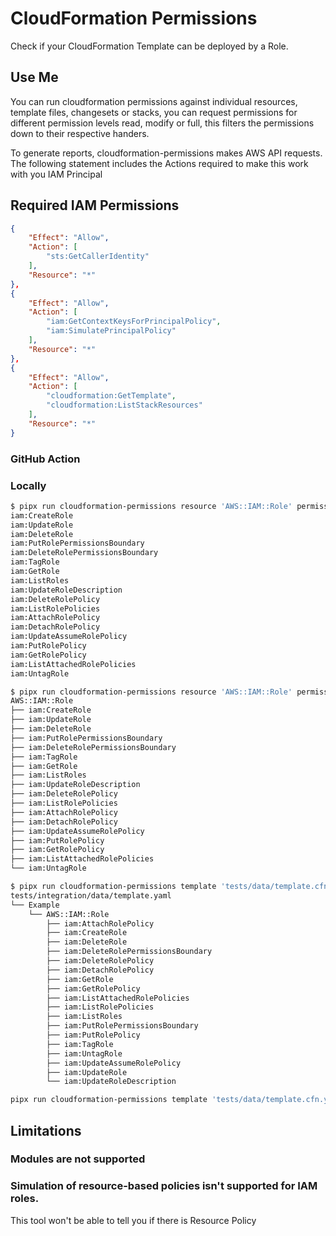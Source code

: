 # CloudFormation Permissions

Check if your CloudFormation Template can be deployed by a Role.

## Use Me

You can run cloudformation permissions against individual resources, template
files, changesets or stacks, you can request permissions for different
permission levels read, modify or full, this filters the permissions down to
their respective handers.

To generate reports, cloudformation-permissions
makes AWS API requests. The following statement includes the Actions required
to make this work with you IAM Principal

## Required IAM Permissions

```json
{
    "Effect": "Allow",
    "Action": [
        "sts:GetCallerIdentity"
    ],
    "Resource": "*"
},
{
    "Effect": "Allow",
    "Action": [
        "iam:GetContextKeysForPrincipalPolicy",
        "iam:SimulatePrincipalPolicy"
    ],
    "Resource": "*"
},
{
    "Effect": "Allow",
    "Action": [
        "cloudformation:GetTemplate",
        "cloudformation:ListStackResources"
    ],
    "Resource": "*"
}
```

### GitHub Action

### Locally

```sh
$ pipx run cloudformation-permissions resource 'AWS::IAM::Role' permissions
iam:CreateRole
iam:UpdateRole
iam:DeleteRole
iam:PutRolePermissionsBoundary
iam:DeleteRolePermissionsBoundary
iam:TagRole
iam:GetRole
iam:ListRoles
iam:UpdateRoleDescription
iam:DeleteRolePolicy
iam:ListRolePolicies
iam:AttachRolePolicy
iam:DetachRolePolicy
iam:UpdateAssumeRolePolicy
iam:PutRolePolicy
iam:GetRolePolicy
iam:ListAttachedRolePolicies
iam:UntagRole
```

```sh
$ pipx run cloudformation-permissions resource 'AWS::IAM::Role' permissions --output tree
AWS::IAM::Role
├── iam:CreateRole
├── iam:UpdateRole
├── iam:DeleteRole
├── iam:PutRolePermissionsBoundary
├── iam:DeleteRolePermissionsBoundary
├── iam:TagRole
├── iam:GetRole
├── iam:ListRoles
├── iam:UpdateRoleDescription
├── iam:DeleteRolePolicy
├── iam:ListRolePolicies
├── iam:AttachRolePolicy
├── iam:DetachRolePolicy
├── iam:UpdateAssumeRolePolicy
├── iam:PutRolePolicy
├── iam:GetRolePolicy
├── iam:ListAttachedRolePolicies
└── iam:UntagRole
```

```sh
$ pipx run cloudformation-permissions template 'tests/data/template.cfn.yaml' permissions --output tree
tests/integration/data/template.yaml
└── Example
    └── AWS::IAM::Role
        ├── iam:AttachRolePolicy
        ├── iam:CreateRole
        ├── iam:DeleteRole
        ├── iam:DeleteRolePermissionsBoundary
        ├── iam:DeleteRolePolicy
        ├── iam:DetachRolePolicy
        ├── iam:GetRole
        ├── iam:GetRolePolicy
        ├── iam:ListAttachedRolePolicies
        ├── iam:ListRolePolicies
        ├── iam:ListRoles
        ├── iam:PutRolePermissionsBoundary
        ├── iam:PutRolePolicy
        ├── iam:TagRole
        ├── iam:UntagRole
        ├── iam:UpdateAssumeRolePolicy
        ├── iam:UpdateRole
        └── iam:UpdateRoleDescription
```

```sh
pipx run cloudformation-permissions template 'tests/data/template.cfn.yaml' verify 'arn:aws:iam:::role/example'
```
## Limitations

### Modules are not supported

### Simulation of resource-based policies isn't supported for IAM roles.

This tool won't be able to tell you if there is Resource Policy 

